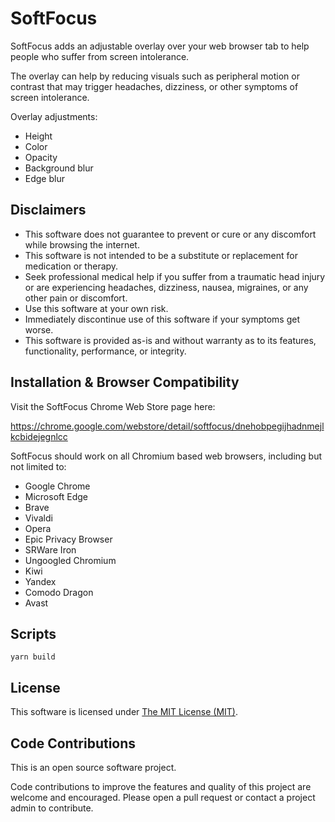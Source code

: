 # SoftFocus

SoftFocus adds an adjustable overlay over your web browser tab to help people who suffer from screen intolerance.

The overlay can help by reducing visuals such as peripheral motion or contrast that may trigger headaches, dizziness, or other symptoms of screen intolerance.

Overlay adjustments:

* Height
* Color
* Opacity
* Background blur
* Edge blur

## Disclaimers

* This software does not guarantee to prevent or cure or any discomfort while browsing the internet.
* This software is not intended to be a substitute or replacement for medication or therapy.
* Seek professional medical help if you suffer from a traumatic head injury or are experiencing headaches, dizziness, nausea, migraines, or any other pain or discomfort.
* Use this software at your own risk.
* Immediately discontinue use of this software if your symptoms get worse.
* This software is provided as-is and without warranty as to its features, functionality, performance, or integrity.

## Installation & Browser Compatibility

Visit the SoftFocus Chrome Web Store page here:

https://chrome.google.com/webstore/detail/softfocus/dnehobpegijhadnmejlkcbidejegnlcc

SoftFocus should work on all Chromium based web browsers, including but not limited to:

* Google Chrome
* Microsoft Edge
* Brave
* Vivaldi
* Opera
* Epic Privacy Browser
* SRWare Iron
* Ungoogled Chromium
* Kiwi
* Yandex
* Comodo Dragon
* Avast

## Scripts

`yarn build`

## License

This software is licensed under [The MIT License (MIT)](https://mit-license.org/).

## Code Contributions

This is an open source software project.

Code contributions to improve the features and quality of this project are welcome and encouraged. Please open a pull request or contact a project admin to contribute.
